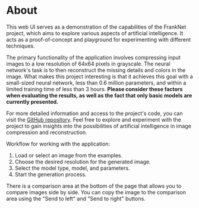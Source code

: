 # About

This web UI serves as a demonstration of the capabilities of the FrankNet project, which aims to explore various aspects of artificial intelligence. It acts as a proof-of-concept and playground for experimenting with different techniques.

The primary functionality of the application involves compressing input images to a low resolution of 64x64 pixels in grayscale. The neural network's task is to then reconstruct the missing details and colors in the image. What makes this project interesting is that it achieves this goal with a small-sized neural network, less than 0.6 million parameters, and within a limited training time of less than 3 hours. **Please consider these factors when evaluating the results, as well as the fact that only basic models are currently presented.**

For more detailed information and access to the project's code, you can visit the [GitHub repository](https://github.com/GreenWizard2015/FranNet). Feel free to explore and experiment with the project to gain insights into the possibilities of artificial intelligence in image compression and reconstruction.

Workflow for working with the application:
1) Load or select an image from the examples.
2) Choose the desired resolution for the generated image.
3) Select the model type, model, and parameters.
4) Start the generation process.

There is a comparison area at the bottom of the page that allows you to compare images side by side. You can copy the image to the comparison area using the "Send to left" and "Send to right" buttons.